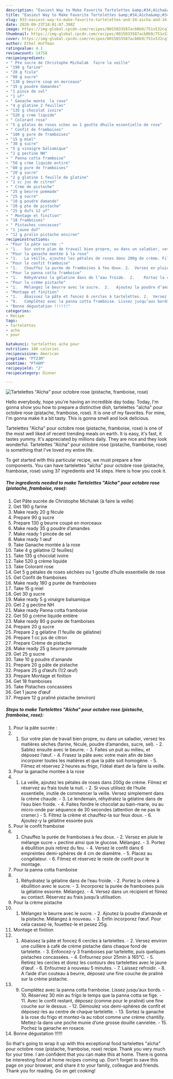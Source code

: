 ```yaml
---
description: "Easiest Way to Make Favorite Tartelettes &amp;#34;Aïcha&amp;#34; pour octobre rose (pistache, framboise, rose)"
title: "Easiest Way to Make Favorite Tartelettes &amp;#34;Aïcha&amp;#34; pour octobre rose (pistache, framboise, rose)"
slug: 933-easiest-way-to-make-favorite-tartelettes-and-34-aicha-and-34-pour-octobre-rose-pistache-framboise-rose
date: 2020-09-23T18:01:07.398Z
image: https://img-global.cpcdn.com/recipes/0015033587acb0b9/751x532cq70/tartelettes-aicha-pour-octobre-rose-pistache-framboise-rose-photo-principale-de-la-recette.jpg
thumbnail: https://img-global.cpcdn.com/recipes/0015033587acb0b9/751x532cq70/tartelettes-aicha-pour-octobre-rose-pistache-framboise-rose-photo-principale-de-la-recette.jpg
cover: https://img-global.cpcdn.com/recipes/0015033587acb0b9/751x532cq70/tartelettes-aicha-pour-octobre-rose-pistache-framboise-rose-photo-principale-de-la-recette.jpg
author: Ethel Hoffman
ratingvalue: 4.1
reviewcount: 14758
recipeingredient:
- " Pte sucre de Christophe Michalak  faire la veille"
- "190 g farine"
- "20 g fcule"
- "90 g sucre"
- "130 g beurre coup en morceaux"
- "35 g poudre damandes"
- "1 pince de sel"
- "1 uf"
- " Ganache monte  la rose"
- "4 g glatine 2 feuilles"
- "135 g chocolat ivoire"
- "520 g crme liquide"
- " Colorant rose"
- "5 g ptales de roses sches ou 1 goutte dhuile essentielle de rose"
- " Confit de framboises"
- "180 g pure de framboises"
- "15 g miel"
- "30 g sucre"
- "5 g vinaigre balsamique"
- "2 g pectine NH"
- " Panna cotta framboise"
- "50 g crme liquide entire"
- "80 g pure de framboises"
- "20 g sucre"
- "2 g glatine 1 feuille de glatine"
- "1 cc jus de citron"
- " Crme de pistache"
- "25 g beurre pommade"
- "25 g sucre"
- "10 g poudre damande"
- "20 g pte de pistache"
- "25 g dufs 12 uf"
- " Montage et finition"
- "18 framboises"
- " Pistaches concasses"
- "1 jaune duf"
- "12 g pralin pistache environ"
recipeinstructions:
- "Pour la pâte sucrée :"
- "1.	Sur votre plan de travail bien propre, ou dans un saladier, versez les matières sèches (farine, fécule, poudre d’amandes, sucre, sel).  2.	Sablez ensuite avec le beurre. 3.	Faites un puit au milieu, et déposez l’œuf. 4.	Frasez la pâte avec votre main afin de bien incorporer toutes les matières et que la pâte soit homogène. 5.	Filmez et réservez 2 heures au frigo, l’idéal étant de la faire la veille."
- "Pour la ganache montée à la rose"
- "1.	La veille, ajoutez les pétales de roses dans 200g de crème. Filmez et réservez au frais toute la nuit. 2.	Si vous utilisez de l’huile essentielle, inutile de commencer la veille. Versez simplement dans la crème chaude. 3.	Le lendemain, réhydratez la gélatine dans de l’eau bien froide. 4.	Faites fondre le chocolat au bain-marie, ou au micro-onde par séquence de 30 secondes (attention de ne pas le cramer.)  5.	Filtrez la crème et chauffez-la sur feux doux. 6.	Ajoutez-y la gélatine essorée puis"
- "Pour le confit framboise"
- "1.	Chauffez la purée de framboises à feu doux. 2.	Versez en pluie le mélange sucre + pectine ainsi que le glucose. Mélangez. 3.	Portez à ébullition puis retirez du feu. 4.	Versez le confit dans 6 empreintes demi-sphères de 4 cm de diamètre. 5.	Placez au congélateur. 6.	Filmez et réservez le reste de confit pour le montage."
- "Pour la panna cotta framboise"
- "1.	Réhydratez la gélatine dans de l’eau froide.  2.	Portez la crème à ébullition avec le sucre. 3.	Incorporez la purée de framboises puis la gélatine essorée. Mélangez. 4.	Versez dans un récipient et filmez au contact. Réservez au frais jusqu’à utilisation."
- "Pour la crème pistache"
- "1.	Mélangez le beurre avec le sucre.  2.	Ajoutez la poudre d’amande et la pistache. Mélangez à nouveau. 3.	Enfin incorporez l’œuf. Pour cela cassez-le, fouettez-le et pesez 25g."
- "Montage et finition"
- "1.	Abaissez la pâte et foncez 6 cercles à tartelettes. 2.	Versez environ une cuillère à café de crème pistache dans chaque fond de tartelette. 3.	Enfoncez-y 3 framboises par tartelette, puis quelques pistaches concassées. 4.	Enfournez pour 25min à 165°C. 5.	Retirez les cercles et dorez les contours des tartelettes avec le jaune d’œuf. 6.	Enfournez à nouveau 5 minutes. 7.	Laissez refroidir. 8.	A l’aide d’un couteau à beurre, déposez une fine couche de praliné sur la crème pistache."
- "9.	Complétez avec la panna cotta framboise. Lissez jusqu’aux bords. 10.	Réservez 30 min au frigo le temps que la panna cotta se fige. 11.	Avec le confit restant, déposez (comme pour le praliné) une fine couche sur le dessus. 12.	Démoulez vos demi-sphères de confit et déposez-les au centre de chaque tartelette. 13.	Sortez la ganache à la rose du frigo et montez-la au robot comme une crème chantilly. Mettez-la dans une poche munie d’une grosse douille cannelée.  15.	Pochez la ganache en rosace."
- "Bonne dégustation !!!!!!"
categories:
- Recipe
tags:
- tartelettes
- acha
- pour

katakunci: tartelettes acha pour 
nutrition: 166 calories
recipecuisine: American
preptime: "PT23M"
cooktime: "PT46M"
recipeyield: "2"
recipecategory: Dinner

---
```



![Tartelettes &#34;Aïcha&#34; pour octobre rose (pistache, framboise, rose)](https://img-global.cpcdn.com/recipes/0015033587acb0b9/751x532cq70/tartelettes-aicha-pour-octobre-rose-pistache-framboise-rose-photo-principale-de-la-recette.jpg)

Hello everybody, hope you're having an incredible day today. Today, I'm gonna show you how to prepare a distinctive dish, tartelettes &#34;aïcha&#34; pour octobre rose (pistache, framboise, rose). It is one of my favorites. For mine, I'm gonna make it a bit tasty. This is gonna smell and look delicious.

Tartelettes &#34;Aïcha&#34; pour octobre rose (pistache, framboise, rose) is one of the most well liked of recent trending meals on earth. It is easy, it's fast, it tastes yummy. It's appreciated by millions daily. They are nice and they look wonderful. Tartelettes &#34;Aïcha&#34; pour octobre rose (pistache, framboise, rose) is something that I've loved my entire life.




To get started with this particular recipe, we must prepare a few components. You can have tartelettes &#34;aïcha&#34; pour octobre rose (pistache, framboise, rose) using 37 ingredients and 14 steps. Here is how you cook it.

<!--inarticleads1-->

##### The ingredients needed to make Tartelettes &#34;Aïcha&#34; pour octobre rose (pistache, framboise, rose):

1. Get  Pâte sucrée de Christophe Michalak (à faire la veille)
1. Get 190 g farine
1. Make ready 20 g fécule
1. Prepare 90 g sucre
1. Prepare 130 g beurre coupé en morceaux
1. Make ready 35 g poudre d’amandes
1. Make ready 1 pincée de sel
1. Make ready 1 œuf
1. Take  Ganache montée à la rose
1. Take 4 g gélatine (2 feuilles)
1. Take 135 g chocolat ivoire
1. Take 520 g crème liquide
1. Take  Colorant rose
1. Get 5 g pétales de roses séchées ou 1 goutte d’huile essentielle de rose
1. Get  Confit de framboises
1. Make ready 180 g purée de framboises
1. Take 15 g miel
1. Get 30 g sucre
1. Make ready 5 g vinaigre balsamique
1. Get 2 g pectine NH
1. Make ready  Panna cotta framboise
1. Get 50 g crème liquide entière
1. Make ready 80 g purée de framboises
1. Prepare 20 g sucre
1. Prepare 2 g gélatine (1 feuille de gélatine)
1. Prepare 1 cc jus de citron
1. Prepare  Crème de pistache
1. Make ready 25 g beurre pommade
1. Get 25 g sucre
1. Take 10 g poudre d&#39;amande
1. Prepare 20 g pâte de pistache
1. Prepare 25 g d’œufs (1/2 œuf)
1. Prepare  Montage et finition
1. Get 18 framboises
1. Take  Pistaches concassées
1. Get 1 jaune d’œuf
1. Prepare 12 g praliné pistache (environ)




<!--inarticleads2-->

##### Steps to make Tartelettes &#34;Aïcha&#34; pour octobre rose (pistache, framboise, rose):

1. Pour la pâte sucrée :
1. 1.	Sur votre plan de travail bien propre, ou dans un saladier, versez les matières sèches (farine, fécule, poudre d’amandes, sucre, sel).  - 2.	Sablez ensuite avec le beurre. - 3.	Faites un puit au milieu, et déposez l’œuf. - 4.	Frasez la pâte avec votre main afin de bien incorporer toutes les matières et que la pâte soit homogène. - 5.	Filmez et réservez 2 heures au frigo, l’idéal étant de la faire la veille.
1. Pour la ganache montée à la rose
1. 1.	La veille, ajoutez les pétales de roses dans 200g de crème. Filmez et réservez au frais toute la nuit. - 2.	Si vous utilisez de l’huile essentielle, inutile de commencer la veille. Versez simplement dans la crème chaude. - 3.	Le lendemain, réhydratez la gélatine dans de l’eau bien froide. - 4.	Faites fondre le chocolat au bain-marie, ou au micro-onde par séquence de 30 secondes (attention de ne pas le cramer.)  - 5.	Filtrez la crème et chauffez-la sur feux doux. - 6.	Ajoutez-y la gélatine essorée puis
1. Pour le confit framboise
1. 1.	Chauffez la purée de framboises à feu doux. - 2.	Versez en pluie le mélange sucre + pectine ainsi que le glucose. Mélangez. - 3.	Portez à ébullition puis retirez du feu. - 4.	Versez le confit dans 6 empreintes demi-sphères de 4 cm de diamètre. - 5.	Placez au congélateur. - 6.	Filmez et réservez le reste de confit pour le montage.
1. Pour la panna cotta framboise
1. 1.	Réhydratez la gélatine dans de l’eau froide.  - 2.	Portez la crème à ébullition avec le sucre. - 3.	Incorporez la purée de framboises puis la gélatine essorée. Mélangez. - 4.	Versez dans un récipient et filmez au contact. Réservez au frais jusqu’à utilisation.
1. Pour la crème pistache
1. 1.	Mélangez le beurre avec le sucre.  - 2.	Ajoutez la poudre d’amande et la pistache. Mélangez à nouveau. - 3.	Enfin incorporez l’œuf. Pour cela cassez-le, fouettez-le et pesez 25g.
1. Montage et finition
1. 1.	Abaissez la pâte et foncez 6 cercles à tartelettes. - 2.	Versez environ une cuillère à café de crème pistache dans chaque fond de tartelette. - 3.	Enfoncez-y 3 framboises par tartelette, puis quelques pistaches concassées. - 4.	Enfournez pour 25min à 165°C. - 5.	Retirez les cercles et dorez les contours des tartelettes avec le jaune d’œuf. - 6.	Enfournez à nouveau 5 minutes. - 7.	Laissez refroidir. - 8.	A l’aide d’un couteau à beurre, déposez une fine couche de praliné sur la crème pistache.
1. 9.	Complétez avec la panna cotta framboise. Lissez jusqu’aux bords. - 10.	Réservez 30 min au frigo le temps que la panna cotta se fige. - 11.	Avec le confit restant, déposez (comme pour le praliné) une fine couche sur le dessus. - 12.	Démoulez vos demi-sphères de confit et déposez-les au centre de chaque tartelette. - 13.	Sortez la ganache à la rose du frigo et montez-la au robot comme une crème chantilly. Mettez-la dans une poche munie d’une grosse douille cannelée.  - 15.	Pochez la ganache en rosace.
1. Bonne dégustation !!!!!!




So that's going to wrap it up with this exceptional food tartelettes &#34;aïcha&#34; pour octobre rose (pistache, framboise, rose) recipe. Thank you very much for your time. I am confident that you can make this at home. There is gonna be interesting food at home recipes coming up. Don't forget to save this page on your browser, and share it to your family, colleague and friends. Thank you for reading. Go on get cooking!
